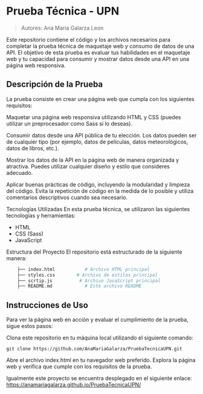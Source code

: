 # Prueba Técnica - UPN
> Autores: Ana Maria Galarza Leon

Este repositorio contiene el código y los archivos necesarios para completar la prueba técnica de maquetaje web y consumo de datos de una API. El objetivo de esta prueba es evaluar tus habilidades en el maquetaje web y tu capacidad para consumir y mostrar datos desde una API en una página web responsiva.

## Descripción de la Prueba
La prueba consiste en crear una página web que cumpla con los siguientes requisitos:

Maquetar una página web responsiva utilizando HTML y CSS (puedes utilizar un preprocesador como Sass si lo deseas).

Consumir datos desde una API pública de tu elección. Los datos pueden ser de cualquier tipo (por ejemplo, datos de películas, datos meteorológicos, datos de libros, etc.).

Mostrar los datos de la API en la página web de manera organizada y atractiva. Puedes utilizar cualquier diseño y estilo que consideres adecuado.

Aplicar buenas prácticas de código, incluyendo la modularidad y limpieza del código. Evita la repetición de código en la medida de lo posible y utiliza comentarios descriptivos cuando sea necesario.

Tecnologías Utilizadas
En esta prueba técnica, se utilizaron las siguientes tecnologías y herramientas:

- HTML
- CSS (Sass)
- JavaScript

Estructura del Proyecto
El repositorio está estructurado de la siguiente manera:


```bash
    ├── index.html           # Archivo HTML principal               
    ├── styles.css        # Archivo de estilos principal
    ├── scrtip.js          # Archivo JavaScript principal
    ├── README.md            # Este archivo README
```

## Instrucciones de Uso
Para ver la página web en acción y evaluar el cumplimiento de la prueba, sigue estos pasos:

Clona este repositorio en tu máquina local utilizando el siguiente comando:

`git clone https://github.com/AnaMariaGalarza/PruebaTecnicaUPN.git`

Abre el archivo index.html en tu navegador web preferido. Explora la página web y verifica que cumple con los requisitos de la prueba.

Igualmente este proyecto se encuentra desplegado en el siguiente enlace: https://anamariagalarza.github.io/PruebaTecnicaUPN/